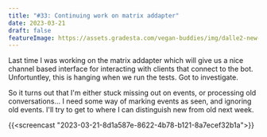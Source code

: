 ```yaml
---
title: "#33: Continuing work on matrix addapter"
date: 2023-03-21
draft: false
featureImage: https://assets.gradesta.com/vegan-buddies/img/dalle2-new-old-letters.png
---
```


Last time I was working on the matrix addapter which will give us a nice channel based interface for interacting with clients that connect to the bot. Unfortuntley, this is hanging when we run the tests. Got to investigate.

So it turns out that I'm either stuck missing out on events, or processing old conversations... I need some way of marking events as seen, and ignoring old events. I'll try to get to where I can distinguish new from old next week.

{{<screencast "2023-03-21-8d1a587e-8622-4b78-b121-8a7ecef32b1a">}}
